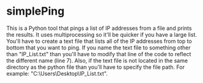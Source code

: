 # simplePing
This is a Python tool that pings a list of IP addresses from a file and prints the results. It uses multiprocessing so it'll be quicker if you have a large list. You'll have to create a text file that lists all of the IP addresses from top to bottom that you want to ping. If you name the text file to something other than "IP_List.txt" than you'll have to modify that line of the code to reflect the different name (line 7). Also, if the text file is not located in the same directory as the python file than you'll have to specify the file path. For example: "C:\\Users\\Desktop\\IP_List.txt". 
